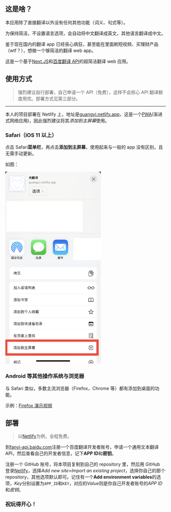 ## 这是啥？

本应用除了直接翻译以外没有任何其他功能（词义、句式等）。

为保持简洁，不设置语言选项，会自动将中文翻译成英文，其他语言翻译成中文。

鉴于现在国内的翻译 app 已经丧心病狂，甚至能在里面刷短视频、买理财产品（wtf？），想做一个够简洁的翻译 web app。

这是一个基于[Next.JS](https://nextjs.org)和[百度翻译 API](https://https://fanyi-api.baidu.com)的超简洁翻译 web 应用。

## 使用方式

> 强烈建议自行部署，自己申请一个 API（免费），这样不会担心 API 翻译额度用完。部署方式见第三部分。

---

本人的项目部署在 Netlify 上，地址是[guangyi.netlify.app](https://guangyi.netlify.app)，这是一个[PWA](https://zh.wikipedia.org/zh-cn/%E6%B8%90%E8%BF%9B%E5%BC%8F%E7%BD%91%E7%BB%9C%E5%BA%94%E7%94%A8%E7%A8%8B%E5%BA%8F)(渐进式网络应用)，因此强烈建议将其*添加到主屏幕*使用。

### Safari（iOS 11 以上）

点击 Safari**菜单栏**，再点击**添加到主屏幕**，使用起来与一般的 app 没有区别，且无需手动更新。

如图：

<img src='./add_to_home.jpeg' alt='Safari add to home page' width='300px'/>

### Android 等其他操作系统与浏览器

与 Safari 类似，多数主流浏览器（Firefox，Chrome 等）都有添加到桌面的功能。

示例：[Firefox 演示视频](https://youtu.be/heSvwQgEMLM)

## 部署

> 以[Netlify](https://netlify.com)为例，全程免费。

到[fanyi-api.baidu.com](https://fanyi-api.baidu.com)注册一个百度翻译开发者账号，申请一个通用文本翻译 API，然后查看自己的开发者信息，记下**APP ID**和**密钥**。

注册一个 GitHub 账号，将本项目复制到自己的 repository 里，然后用 GitHub 登录[Netlify](https://netlify.com)，选择*Add new site*>_Import an existing project_，选择你自己的那个 repository，其他选项默认即可。记住有一个**Add environment variables**的选项，*Key*分别设置为`APP_ID`和`KEY`，对应的*Value*则是你自己开发者账号的*APP ID*和*密钥*。

### 祝玩得开心！
